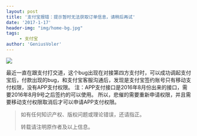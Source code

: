 ```yaml
---
layout: post
title: '支付宝报错：提示暂时无法获取订单信息，请稍后再试'
date: '2017-1-17'
header-img: "img/home-bg.jpg"
tags:
	 - 支付宝
author: 'GeniusVoler'
---
```




![](http://i.imgur.com/oGJOUDI.jpg)



最近一直在跟支付打交道，这个bug出现在对接第四方支付时，可以成功调起支付宝后，付款出现的bug，和支付宝客服沟通后，发现是支付宝签约账号只有移动支付权限，没有APP支付权限。
注：APP支付接口是2016年8月份出来的接口，需要2016年8月9号之后签约的可以使用。
所以，悲催的需要重新申请权限，并且需要移动支付权限取消后才可以申请APP支付权限。                  

> 如有任何知识产权、版权问题或理论错误，还请指正。
>
> 转载请注明原作者及以上信息。